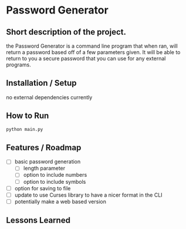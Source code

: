 # Password Generator

## Short description of the project.
the Password Generator is a command line program that when ran, will return a password based off of a few parameters given. 
It will be able to return to you a secure password that you can use for any external programs. 

## Installation / Setup
no external dependencies currently

## How to Run
```bash
python main.py
```

## Features / Roadmap
- [ ] basic password generation
    - [ ] length parameter
    - [ ] option to include numbers
    - [ ] option to include symbols
- [ ] option for saving to file
- [ ] update to use Curses library to have a nicer format in the CLI
- [ ] potentially make a web based version

## Lessons Learned
